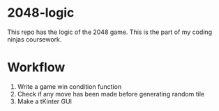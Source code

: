 # 2048-logic
This repo has the logic of the 2048 game. This is the part of my coding ninjas coursework.

# Workflow
1. Write a game win condition function
2. Check if any move has been made before generating random tile
3. Make a tKinter GUI